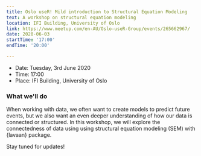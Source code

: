 ```yaml
---
title: Oslo useR! Mild introduction to Structural Equation Modeling
text: A workshop on structural equation modeling
location: IFI Building, University of Oslo
link: https://www.meetup.com/en-AU/Oslo-useR-Group/events/265662967/
date: 2020-06-03
startTime: '17:00'
endTime: '20:00'

---
```


- Date: Tuesday, 3rd June 2020
- Time: 17:00
- Place: IFI Building, University of Oslo

### What we'll do

When working with data, we often want to create models to predict future events, but we also want an even deeper understanding of how our data is connected or structured. In this workshop, we will explore the connectedness of data using using structural equation modeling (SEM) with {lavaan} package.

Stay tuned for updates!
